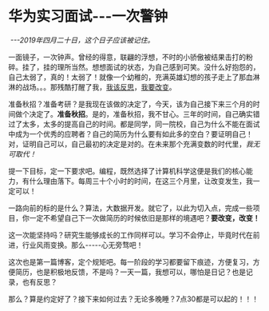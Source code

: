 # 华为实习面试---一次警钟

​						*---2019年四月二十日，这个日子应该被记住。*

​	一面镜子，一次钟声。曾经的得意，联翩的浮想，不时的小骄傲被结果击打的粉碎。挂了，挂的理所当然。想想面试的状态，为自己感到可笑。没什么好抱怨的，自己太弱了，真的！太弱了！就像一个幼稚的，充满英雄幻想的孩子走上了那血淋淋的战场。。。那残酷打醒了我，<u>我该反思</u>，<u>我要改变</u>。

​	准备秋招？准备考研？是我现在该做的决定了，今天，该为自己接下来三个月的时间做个决定了。**准备秋招**。是的，准备秋招，我不甘心。三年的时间，自己确实错过了太多，太多的提高自己的时间。都是同学，同一院校，自己为什么不能在面试中成为一个优秀的应聘者？自己的简历为什么要有如此多的空白？要证明自己！对，证明自己可以，自己最初的决定是对的。在未来那个充满变数的时代里，*我无可取代！*

​	提一下目标，定一下要求吧。编程，既然选择了计算机科学这便是我们的核心能力，有什么理由落下。每周三十个小时的时间，在这三个月里，让改变发生，我一定可以！

​	一路向前的标的是什么？算法，大数据开发。就它了，以此为切入点，完成一些项目，你一定不希望自己下一次做简历的时候依旧是那样的境遇吧？**要改变，改变！**

​	这一次能坚持吗？研究生能够成长的工作同样可以。学习不会停止，毕竟时代在前进，行业风雨变换。那么-----心无旁骛吧！

​	这次也是第一篇博客，定个规矩吧。每一阶段的学习都要留下痕迹，方便复习，方便简历，也是积极地反馈，不是吗？一天一篇，我想可以，哪怕是日记？也是记录，也有反思？	

​	那么？算是约定好了？接下来如何过去？无论多晚睡？7点30都是可以起的！！！

​	